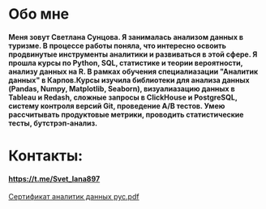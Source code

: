 # Обо мне
#### Меня зовут Светлана Сунцова. Я занималась анализом данных в туризме. В процессе работы поняла, что интересно освоить продвинутые инструменты аналитики и развиваться в этой сфере. Я прошла курсы по Python, SQL, статистике и теории вероятности, анализу данных на R. В рамках обучения специалиазации "Аналитик данных" в Карпов.Курсы изучила библиотеки для анализа данных (Pandas, Numpy, Matplotlib, Seaborn), визуалиазацию данных в Tableau и Redash, сложные запросы в ClickHouse и PostgreSQL, систему контроля версий Git, проведение A/B тестов. Умею рассчитывать продуктовые метрики, проводить статистические тесты,  бутстрэп-анализ.

# Контакты:
#### https://t.me/Svet_lana897


[Сертификат аналитик данных рус.pdf](https://github.com/SvetlanaSuntsova/SvetlanaSuntsova/files/13706601/default.pdf)

